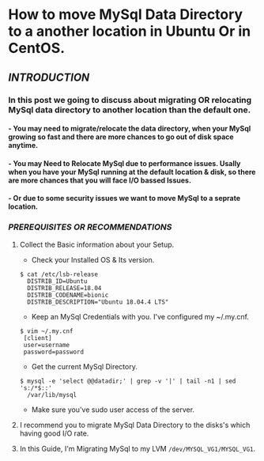 # How to move MySql Data Directory to a another location in Ubuntu Or in CentOS.

## *INTRODUCTION*

### In this post we going to discuss about migrating OR relocating MySql data directory to another location than the default one. 

#### - You may need to migrate/relocate the data directory, when your MySql growing so fast and there are more chances to go out of disk space anytime. 

#### - You may Need to Relocate MySql due to performance issues. Usally when you have your MySql running at the default location & disk, so there are more chances that you will face I/O bassed Issues. 

#### - Or due to some security issues we want to move MySql to a seprate location.

### *PREREQUISITES OR RECOMMENDATIONS*
1. Collect the Basic information about your Setup. 
   - Check your Installed OS & Its version.
   ```
   $ cat /etc/lsb-release 
   	 DISTRIB_ID=Ubuntu
	 DISTRIB_RELEASE=18.04
	 DISTRIB_CODENAME=bionic
	 DISTRIB_DESCRIPTION="Ubuntu 18.04.4 LTS"
   ```	

   - Keep an MySql Credentials with you. I've configured my ~/.my.cnf. 
   ```
   $ vim ~/.my.cnf
    [client]
	user=username
	password=password
   ```	 
   - Get the current MySql Directory. 
   ```
   $ mysql -e 'select @@datadir;' | grep -v '|' | tail -n1 | sed 's:/*$::'
     /var/lib/mysql
   ```

   - Make sure you've sudo user access of the server. 

2. I recommend you to migrate MySql Data Directory to the disks's which having good I/O rate. 

3. In this Guide, I'm Migrating MySql to my LVM `/dev/MYSQL_VG1/MYSQL_VG1`.
